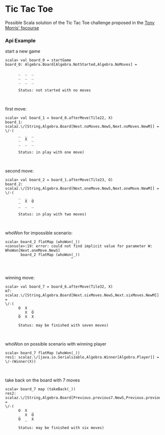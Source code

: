# Tic Tac Toe


Possible Scala solution of the Tic Tac Toe challenge proposed in the [Tony Morris' fpcourse](https://github.com/data61/fp-course/blob/master/projects/TicTacToe/TicTacToe.markdown)

### Api Example
start a new game
```
scala> val board_0 = startGame
board_0: Algebra.Board[Algebra.NotStarted,Algebra.NoMoves] =

      _  _  _
      _  _  _
      _  _  _

      Status: not started with no moves
 ```

&nbsp;

first move:
```
scala> val board_1 = board_0.afterMove(Tile22, X)
board_1: scalaz.\/[String,Algebra.Board[Next.noMoves.NewS,Next.noMoves.NewM]] =
\/-(
      _  _  _
      _  X  _
      _  _  _

      Status: in play with one move)
```

&nbsp;

second move:
```
scala> val board_2 = board_1.afterMove(Tile23, O)
board_2: scalaz.\/[String,Algebra.Board[Next.oneMove.NewS,Next.oneMove.NewM]] =
\/-(
      _  _  _
      _  X  O
      _  _  _

      Status: in play with two moves)
```

&nbsp;

whoWon for impossible scenario:
```
scala> board_2 flatMap (whoWon(_))
<console>:19: error: could not find implicit value for parameter W: WhoWon[Next.oneMove.NewS]
       board_2 flatMap (whoWon(_))
                              ^
```

&nbsp;

winning move:
```
scala> val board_7 = board_6.afterMove(Tile32, X)
m7: scalaz.\/[String,Algebra.Board[Next.sixMoves.NewS,Next.sixMoves.NewM]] =
\/-(
      O  X  _
      _  X  O
      O  X  X

      Status: may be finished with seven moves)
```

&nbsp;

whoWon on possible scenario with winning player
```
scala> board_7 flatMap (whoWon(_))
res1: scalaz.\/[java.io.Serializable,Algebra.Winner[Algebra.Player]] = \/-(Winner(X))
```

&nbsp;

take back on the board with 7 moves
```
scala> board_7 map (takeBack(_))
res2: scalaz.\/[String,Algebra.Board[Previous.previous7.NewS,Previous.previous7.NewM]] =
\/-(
      O  X  _
      _  X  O
      O  _  X

      Status: may be finished with six moves)
```


